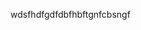 wdsfhdfgdfdbfhbftgnfcbsngf

<!---
vijayR4274/vijayR4274 is a ✨ special ✨ repository because its `README.md` (this file) appears on your GitHub profile.
You can click the Preview link to take a look at your changes.
--->
